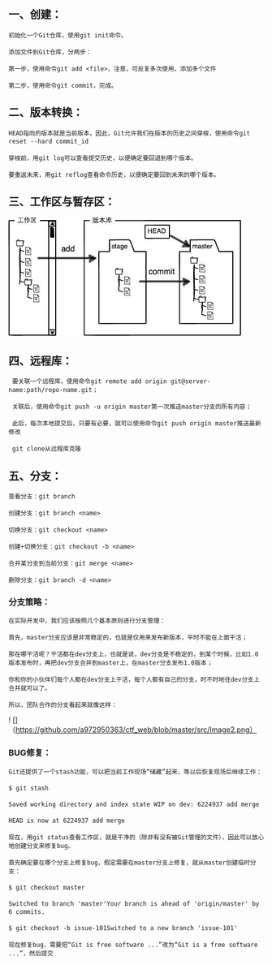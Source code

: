 ## 一、创建：

	初始化一个Git仓库，使用git init命令。

	添加文件到Git仓库，分两步：

	第一步，使用命令git add <file>，注意，可反复多次使用，添加多个文件
	
	第二步，使用命令git commit，完成。


## 二、版本转换：

	HEAD指向的版本就是当前版本，因此，Git允许我们在版本的历史之间穿梭，使用命令git reset --hard commit_id
	
 	穿梭前，用git log可以查看提交历史，以便确定要回退到哪个版本。
	
	要重返未来，用git reflog查看命令历史，以便确定要回到未来的哪个版本。
	
## 三、工作区与暂存区：

 ![](https://github.com/a972950363/ctf_web/blob/master/src/Image.png)
   
## 四、远程库：
     
     要关联一个远程库，使用命令git remote add origin git@server-name:path/repo-name.git；
     
     关联后，使用命令git push -u origin master第一次推送master分支的所有内容；

     此后，每次本地提交后，只要有必要，就可以使用命令git push origin master推送最新修改

     git clone从远程库克隆
## 五、分支：
    	
	查看分支：git branch
	
	创建分支：git branch <name>
	
	切换分支：git checkout <name>
	
	创建+切换分支：git checkout -b <name>
	
	合并某分支到当前分支：git merge <name>
	
	删除分支：git branch -d <name>

### 分支策略：

	在实际开发中，我们应该按照几个基本原则进行分支管理：

	首先，master分支应该是非常稳定的，也就是仅用来发布新版本，平时不能在上面干活；

	那在哪干活呢？干活都在dev分支上，也就是说，dev分支是不稳定的，到某个时候，比如1.0版本发布时，再把dev分支合并到master上，在master分支发布1.0版本；

	你和你的小伙伴们每个人都在dev分支上干活，每个人都有自己的分支，时不时地往dev分支上合并就可以了。

	所以，团队合作的分支看起来就像这样：

! []（https://github.com/a972950363/ctf_web/blob/master/src/Image2.png）


### BUG修复：

	Git还提供了一个stash功能，可以把当前工作现场“储藏”起来，等以后恢复现场后继续工作：

	$ git stash

	Saved working directory and index state WIP on dev: 6224937 add merge

	HEAD is now at 6224937 add merge

	现在，用git status查看工作区，就是干净的（除非有没有被Git管理的文件），因此可以放心地创建分支来修复bug。

	首先确定要在哪个分支上修复bug，假定需要在master分支上修复，就从master创建临时分支：

	$ git checkout master

	Switched to branch 'master'Your branch is ahead of 'origin/master' by 6 commits.

	$ git checkout -b issue-101Switched to a new branch 'issue-101'

	现在修复bug，需要把“Git is free software ...”改为“Git is a free software ...”，然后提交
